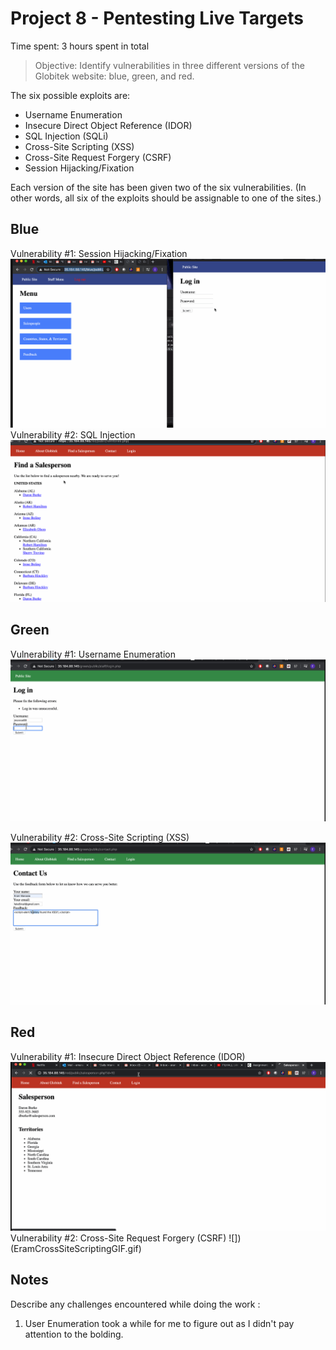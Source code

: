 # Project 8 - Pentesting Live Targets

Time spent: 3 hours spent in total

> Objective: Identify vulnerabilities in three different versions of the Globitek website: blue, green, and red.

The six possible exploits are:
* Username Enumeration
* Insecure Direct Object Reference (IDOR)
* SQL Injection (SQLi)
* Cross-Site Scripting (XSS)
* Cross-Site Request Forgery (CSRF)
* Session Hijacking/Fixation

Each version of the site has been given two of the six vulnerabilities. (In other words, all six of the exploits should be assignable to one of the sites.)

## Blue

Vulnerability #1: Session Hijacking/Fixation
![](EramSessionHijackingGIF.gif)
Vulnerability #2: SQL Injection 
![](EramSQLInjectionGIF.gif)


## Green

Vulnerability #1: Username Enumeration
![](EramUserEnumerationGIF.gif)

Vulnerability #2: Cross-Site Scripting (XSS)
![](EramCrossSiteScriptingGIF.gif)

## Red

Vulnerability #1: Insecure Direct Object Reference (IDOR)
![](EramIDORGIF.gif)
Vulnerability #2: Cross-Site Request Forgery (CSRF)
![])(EramCrossSiteScriptingGIF.gif)


## Notes

Describe any challenges encountered while doing the work : 
1) User Enumeration took a while for me to figure out as I didn't pay attention to the bolding.

